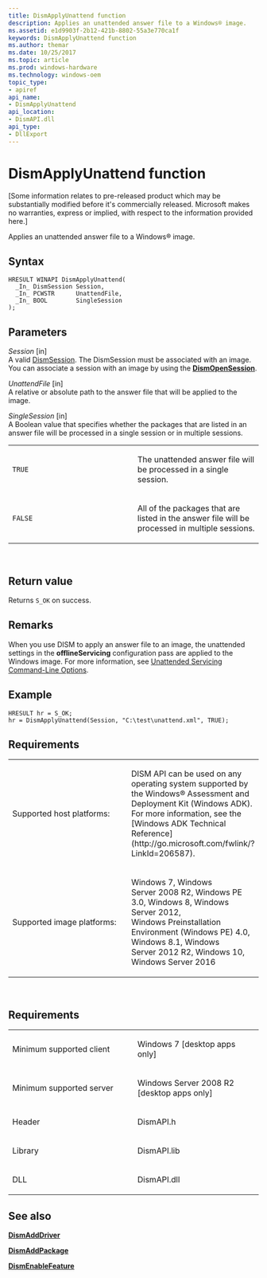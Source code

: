 ```yaml
---
title: DismApplyUnattend function
description: Applies an unattended answer file to a Windows® image.
ms.assetid: e1d9903f-2b12-421b-8802-55a3e770ca1f
keywords: DismApplyUnattend function
ms.author: themar
ms.date: 10/25/2017
ms.topic: article
ms.prod: windows-hardware
ms.technology: windows-oem
topic_type: 
- apiref
api_name: 
- DismApplyUnattend
api_location: 
- DismAPI.dll
api_type: 
- DllExport
---
```


# DismApplyUnattend function


\[Some information relates to pre-released product which may be substantially modified before it's commercially released. Microsoft makes no warranties, express or implied, with respect to the information provided here.\]

Applies an unattended answer file to a Windows® image.

Syntax
---

```
HRESULT WINAPI DismApplyUnattend(
  _In_ DismSession Session,
  _In_ PCWSTR      UnattendFile,
  _In_ BOOL        SingleSession
);
```

Parameters
-------

*Session* \[in\]  
A valid [DismSession](dismsession.md). The DismSession must be associated with an image. You can associate a session with an image by using the [**DismOpenSession**](dismopensession-function.md).

*UnattendFile* \[in\]  
A relative or absolute path to the answer file that will be applied to the image.

*SingleSession* \[in\]  
A Boolean value that specifies whether the packages that are listed in an answer file will be processed in a single session or in multiple sessions.

<table>
<colgroup>
<col width="50%" />
<col width="50%" />
</colgroup>
<tbody>
<tr class="odd">
<td><p><code>TRUE</code></p></td>
<td><p>The unattended answer file will be processed in a single session.</p></td>
</tr>
<tr class="even">
<td><p><code>FALSE</code></p></td>
<td><p>All of the packages that are listed in the answer file will be processed in multiple sessions.</p></td>
</tr>
</tbody>
</table>

 

Return value
---------

Returns `S_OK` on success.

## <span id="Remarks"></span><span id="remarks"></span><span id="REMARKS"></span>Remarks


When you use DISM to apply an answer file to an image, the unattended settings in the **offlineServicing** configuration pass are applied to the Windows image. For more information, see [Unattended Servicing Command-Line Options](http://go.microsoft.com/fwlink/?LinkId=200973).

## <span id="Example"></span><span id="example"></span><span id="EXAMPLE"></span>Example


```
HRESULT hr = S_OK;
hr = DismApplyUnattend(Session, "C:\test\unattend.xml", TRUE);
```

## <span id="Requirements"></span><span id="requirements"></span><span id="REQUIREMENTS"></span>Requirements


<table>
<colgroup>
<col width="50%" />
<col width="50%" />
</colgroup>
<tbody>
<tr class="odd">
<td><p>Supported host platforms:</p></td>
<td><p>DISM API can be used on any operating system supported by the Windows® Assessment and Deployment Kit (Windows ADK). For more information, see the [Windows ADK Technical Reference](http://go.microsoft.com/fwlink/?LinkId=206587).</p></td>
</tr>
<tr class="even">
<td><p>Supported image platforms:</p></td>
<td><p>Windows 7, Windows Server 2008 R2, Windows PE 3.0, Windows 8, Windows Server 2012, Windows Preinstallation Environment (Windows PE) 4.0, Windows 8.1, Windows Server 2012 R2, Windows 10, Windows Server 2016</p></td>
</tr>
</tbody>
</table>

 

Requirements
---------

<table>
<colgroup>
<col width="50%" />
<col width="50%" />
</colgroup>
<tbody>
<tr class="odd">
<td><p>Minimum supported client</p></td>
<td><p>Windows 7 [desktop apps only]</p></td>
</tr>
<tr class="even">
<td><p>Minimum supported server</p></td>
<td><p>Windows Server 2008 R2 [desktop apps only]</p></td>
</tr>
<tr class="odd">
<td><p>Header</p></td>
<td>DismAPI.h</td>
</tr>
<tr class="even">
<td><p>Library</p></td>
<td>DismAPI.lib</td>
</tr>
<tr class="odd">
<td><p>DLL</p></td>
<td>DismAPI.dll</td>
</tr>
</tbody>
</table>

## <span id="see_also"></span>See also


[**DismAddDriver**](dismadddriver-function.md)

[**DismAddPackage**](dismaddpackage-function.md)

[**DismEnableFeature**](dismenablefeature-function.md)

 

 




